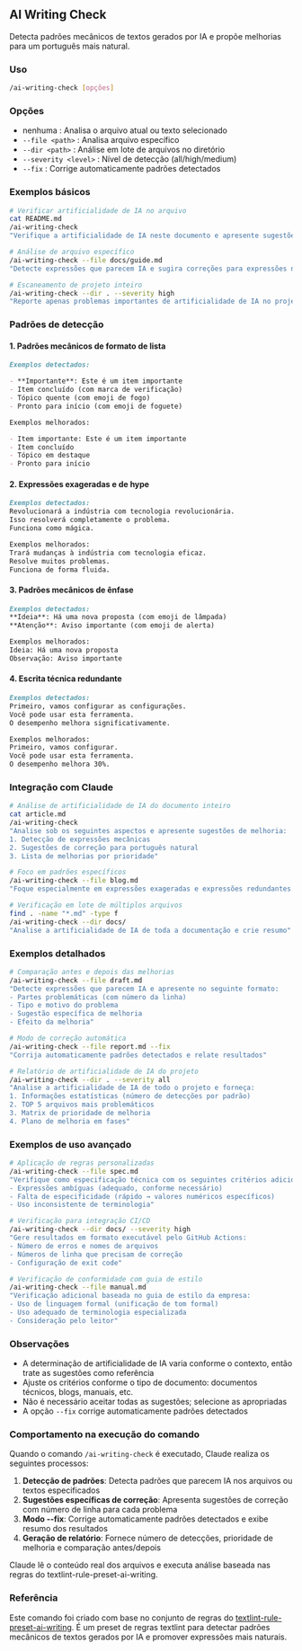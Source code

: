 ## AI Writing Check

Detecta padrões mecânicos de textos gerados por IA e propõe melhorias para um português mais natural.

### Uso

```bash
/ai-writing-check [opções]
```

### Opções

- nenhuma : Analisa o arquivo atual ou texto selecionado
- `--file <path>` : Analisa arquivo específico
- `--dir <path>` : Análise em lote de arquivos no diretório
- `--severity <level>` : Nível de detecção (all/high/medium)
- `--fix` : Corrige automaticamente padrões detectados

### Exemplos básicos

```bash
# Verificar artificialidade de IA no arquivo
cat README.md
/ai-writing-check
"Verifique a artificialidade de IA neste documento e apresente sugestões de melhoria"

# Análise de arquivo específico
/ai-writing-check --file docs/guide.md
"Detecte expressões que parecem IA e sugira correções para expressões naturais"

# Escaneamento de projeto inteiro
/ai-writing-check --dir . --severity high
"Reporte apenas problemas importantes de artificialidade de IA no projeto"
```

### Padrões de detecção

#### 1. Padrões mecânicos de formato de lista

```markdown
Exemplos detectados:

- **Importante**: Este é um item importante
- Item concluído (com marca de verificação)
- Tópico quente (com emoji de fogo)
- Pronto para início (com emoji de foguete)

Exemplos melhorados:

- Item importante: Este é um item importante
- Item concluído
- Tópico em destaque
- Pronto para início
```

#### 2. Expressões exageradas e de hype

```markdown
Exemplos detectados:
Revolucionará a indústria com tecnologia revolucionária.
Isso resolverá completamente o problema.
Funciona como mágica.

Exemplos melhorados:
Trará mudanças à indústria com tecnologia eficaz.
Resolve muitos problemas.
Funciona de forma fluida.
```

#### 3. Padrões mecânicos de ênfase

```markdown
Exemplos detectados:
**Ideia**: Há uma nova proposta (com emoji de lâmpada)
**Atenção**: Aviso importante (com emoji de alerta)

Exemplos melhorados:
Ideia: Há uma nova proposta
Observação: Aviso importante
```

#### 4. Escrita técnica redundante

```markdown
Exemplos detectados:
Primeiro, vamos configurar as configurações.
Você pode usar esta ferramenta.
O desempenho melhora significativamente.

Exemplos melhorados:
Primeiro, vamos configurar.
Você pode usar esta ferramenta.
O desempenho melhora 30%.
```

### Integração com Claude

```bash
# Análise de artificialidade de IA do documento inteiro
cat article.md
/ai-writing-check
"Analise sob os seguintes aspectos e apresente sugestões de melhoria:
1. Detecção de expressões mecânicas
2. Sugestões de correção para português natural
3. Lista de melhorias por prioridade"

# Foco em padrões específicos
/ai-writing-check --file blog.md
"Foque especialmente em expressões exageradas e expressões redundantes para sugerir melhorias"

# Verificação em lote de múltiplos arquivos
find . -name "*.md" -type f
/ai-writing-check --dir docs/
"Analise a artificialidade de IA de toda a documentação e crie resumo"
```

### Exemplos detalhados

```bash
# Comparação antes e depois das melhorias
/ai-writing-check --file draft.md
"Detecte expressões que parecem IA e apresente no seguinte formato:
- Partes problemáticas (com número da linha)
- Tipo e motivo do problema
- Sugestão específica de melhoria
- Efeito da melhoria"

# Modo de correção automática
/ai-writing-check --file report.md --fix
"Corrija automaticamente padrões detectados e relate resultados"

# Relatório de artificialidade de IA do projeto
/ai-writing-check --dir . --severity all
"Analise a artificialidade de IA de todo o projeto e forneça:
1. Informações estatísticas (número de detecções por padrão)
2. TOP 5 arquivos mais problemáticos
3. Matrix de prioridade de melhoria
4. Plano de melhoria em fases"
```

### Exemplos de uso avançado

```bash
# Aplicação de regras personalizadas
/ai-writing-check --file spec.md
"Verifique como especificação técnica com os seguintes critérios adicionais:
- Expressões ambíguas (adequado, conforme necessário)
- Falta de especificidade (rápido → valores numéricos específicos)
- Uso inconsistente de terminologia"

# Verificação para integração CI/CD
/ai-writing-check --dir docs/ --severity high
"Gere resultados em formato executável pelo GitHub Actions:
- Número de erros e nomes de arquivos
- Números de linha que precisam de correção
- Configuração de exit code"

# Verificação de conformidade com guia de estilo
/ai-writing-check --file manual.md
"Verificação adicional baseada no guia de estilo da empresa:
- Uso de linguagem formal (unificação de tom formal)
- Uso adequado de terminologia especializada
- Consideração pelo leitor"
```

### Observações

- A determinação de artificialidade de IA varia conforme o contexto, então trate as sugestões como referência
- Ajuste os critérios conforme o tipo de documento: documentos técnicos, blogs, manuais, etc.
- Não é necessário aceitar todas as sugestões; selecione as apropriadas
- A opção `--fix` corrige automaticamente padrões detectados

### Comportamento na execução do comando

Quando o comando `/ai-writing-check` é executado, Claude realiza os seguintes processos:

1. **Detecção de padrões**: Detecta padrões que parecem IA nos arquivos ou textos especificados
2. **Sugestões específicas de correção**: Apresenta sugestões de correção com número de linha para cada problema
3. **Modo --fix**: Corrige automaticamente padrões detectados e exibe resumo dos resultados
4. **Geração de relatório**: Fornece número de detecções, prioridade de melhoria e comparação antes/depois

Claude lê o conteúdo real dos arquivos e executa análise baseada nas regras do textlint-rule-preset-ai-writing.

### Referência

Este comando foi criado com base no conjunto de regras do [textlint-rule-preset-ai-writing](https://github.com/textlint-ja/textlint-rule-preset-ai-writing). É um preset de regras textlint para detectar padrões mecânicos de textos gerados por IA e promover expressões mais naturais.
